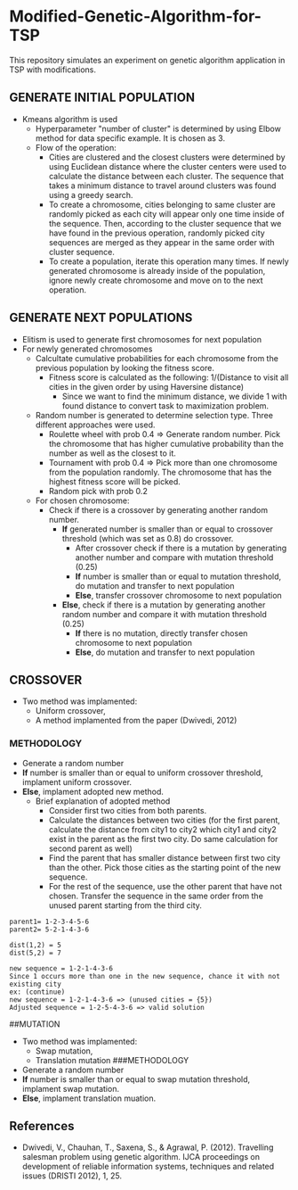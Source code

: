 # Modified-Genetic-Algorithm-for-TSP
This repository simulates an experiment on genetic algorithm application in TSP with modifications.

## GENERATE INITIAL POPULATION

- Kmeans algorithm is used
	- Hyperparameter "number of cluster" is determined by using Elbow method for data specific example. It is chosen as 3.
	- Flow of the operation:
		- Cities are clustered and the closest clusters were determined by using Euclidean distance where the cluster
		  centers were used to calculate the distance between each cluster. The sequence that takes a minimum distance to travel around
		  clusters was found using a greedy search.
		- To create a chromosome, cities belonging to same cluster are randomly picked as each city will appear only one time
		  inside of the sequence. Then, according to the cluster sequence that we have found in the previous operation, randomly picked
		  city sequences are merged as they appear in the same order with cluster sequence.
		- To create a population, iterate this operation many times. If newly generated chromosome is already inside of the population,
		  ignore newly create chromosome and move on to the next operation.


## GENERATE NEXT POPULATIONS

- Elitism is used to generate first chromosomes for next population
- For newly generated chromosomes
	- Calcultate cumulative probabilities for each chromosome from the previous population by looking the fitness score.
		- Fitness score is calculated as the following: 1/(Distance to visit all cities in the given order by using Haversine distance)
			- Since we want to find the minimum distance, we divide 1 with found distance to convert task to maximization problem. 
	- Random number is generated to determine selection type. Three different approaches were used.
		- Roulette wheel with prob 0.4 => Generate random number. Pick the chromosome that has higher cumulative probability than the number as well as the closest to it.
		- Tournament with prob 0.4 => Pick more than one chromosome from the population randomly. The chromosome that has the highest fitness score will be picked.
		- Random pick with prob 0.2
	- For chosen chromosome:
		- Check if there is a crossover by generating another random number.
			- **If** generated number is smaller than or equal to crossover threshold (which was set as 0.8) do crossover.
				- After crossover check if there is a mutation by generating another number and compare with mutation threshold (0.25)
				- **If** number is smaller than or equal to mutation threshold, do mutation and transfer to next population
				- **Else**, transfer crossover chromosome to next population
			- **Else**, check if there is a mutation by generating another random number and compare it with mutation threshold (0.25)
				- **If** there is no mutation, directly transfer chosen chromosome to next population
				- **Else**, do mutation and transfer to next population



## CROSSOVER
- Two method was implamented: 
  - Uniform crossover, 
  - A method implamented from the paper (Dwivedi, 2012)
###  METHODOLOGY
- Generate a random number
- **If** number is smaller than or equal to uniform crossover threshold, implament uniform crossover.
- **Else**, implament adopted new method.
	- Brief explanation of adopted method
		- Consider first two cities from both parents.
		- Calculate the distances between two cities (for the first parent, calculate the distance from city1 to city2
		  which city1 and city2 exist in the parent as the first two city. Do same calculation for second parent as well)
		- Find the parent that has smaller distance between first two city than the other. Pick those cities as the starting point of the new sequence.
		- For the rest of the sequence, use the other parent that have not chosen. Transfer the sequence in the same order from the unused parent
		  starting from the third city.
``` 
parent1= 1-2-3-4-5-6
parent2= 5-2-1-4-3-6
			
dist(1,2) = 5
dist(5,2) = 7
			
new sequence = 1-2-1-4-3-6
Since 1 occurs more than one in the new sequence, chance it with not existing city
ex: (continue)
new sequence = 1-2-1-4-3-6 => (unused cities = {5})
Adjusted sequence = 1-2-5-4-3-6 => valid solution

```
##MUTATION
- Two method was implamented:
  - Swap mutation,
  - Translation mutation
###METHODOLOGY
- Generate a random number
- **If** number is smaller than or equal to swap mutation threshold, implament swap mutation.
- **Else**, implament translation muation.

## References
- Dwivedi, V., Chauhan, T., Saxena, S., & Agrawal, P. (2012). Travelling salesman problem using genetic algorithm. IJCA proceedings on development of reliable information systems, techniques and related issues (DRISTI 2012), 1, 25.
